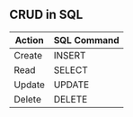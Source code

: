 ## CRUD in SQL

Action | SQL Command
--- | ---
Create | INSERT
Read | SELECT
Update | UPDATE
Delete | DELETE
